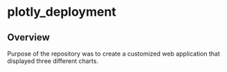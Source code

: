# plotly_deployment
## Overview
Purpose of the repository was to create a customized web application that displayed three different charts. 
